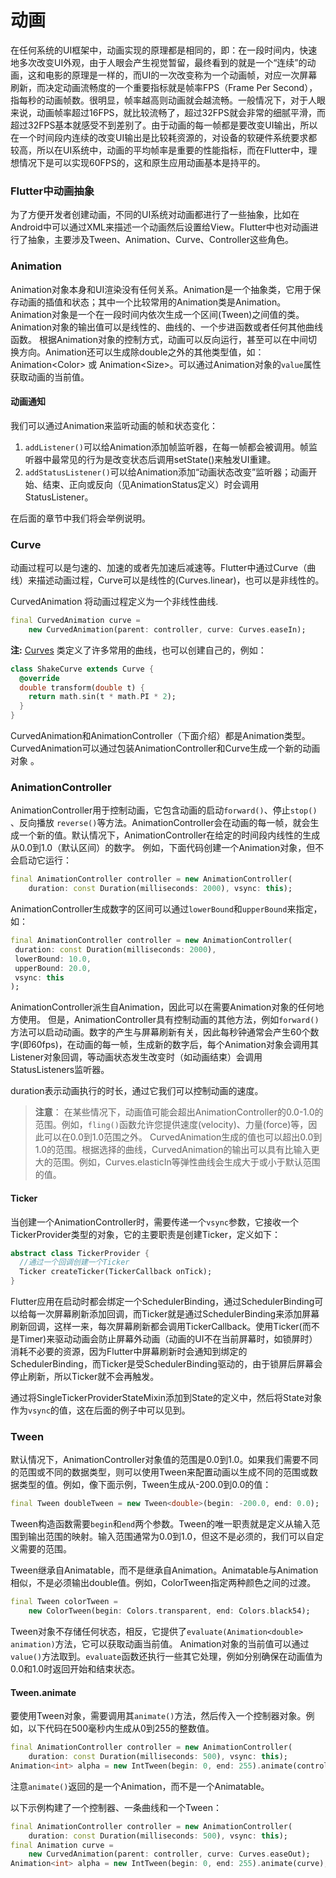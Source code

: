 # 动画



在任何系统的UI框架中，动画实现的原理都是相同的，即：在一段时间内，快速地多次改变UI外观，由于人眼会产生视觉暂留，最终看到的就是一个“连续”的动画，这和电影的原理是一样的，而UI的一次改变称为一个动画帧，对应一次屏幕刷新，而决定动画流畅度的一个重要指标就是帧率FPS（Frame Per Second），指每秒的动画帧数。很明显，帧率越高则动画就会越流畅。一般情况下，对于人眼来说，动画帧率超过16FPS，就比较流畅了，超过32FPS就会非常的细腻平滑，而超过32FPS基本就感受不到差别了。由于动画的每一帧都是要改变UI输出，所以在一个时间段内连续的改变UI输出是比较耗资源的，对设备的软硬件系统要求都较高，所以在UI系统中，动画的平均帧率是重要的性能指标，而在Flutter中，理想情况下是可以实现60FPS的，这和原生应用动画基本是持平的。

### Flutter中动画抽象

为了方便开发者创建动画，不同的UI系统对动画都进行了一些抽象，比如在Android中可以通过XML来描述一个动画然后设置给View。Flutter中也对动画进行了抽象，主要涉及Tween、Animation、Curve、Controller这些角色。

### Animation

Animation对象本身和UI渲染没有任何关系。Animation是一个抽象类，它用于保存动画的插值和状态；其中一个比较常用的Animation类是Animation<double>。Animation对象是一个在一段时间内依次生成一个区间(Tween)之间值的类。Animation对象的输出值可以是线性的、曲线的、一个步进函数或者任何其他曲线函数。 根据Animation对象的控制方式，动画可以反向运行，甚至可以在中间切换方向。Animation还可以生成除double之外的其他类型值，如：Animation\<Color> 或 Animation\<Size>。可以通过Animation对象的`value`属性获取动画的当前值。

#### 动画通知

我们可以通过Animation来监听动画的帧和状态变化：

1. `addListener()`可以给Animation添加帧监听器，在每一帧都会被调用。帧监听器中最常见的行为是改变状态后调用setState()来触发UI重建。
2. `addStatusListener()`可以给Animation添加“动画状态改变”监听器；动画开始、结束、正向或反向（见AnimationStatus定义）时会调用StatusListener。

在后面的章节中我们将会举例说明。

### Curve

动画过程可以是匀速的、加速的或者先加速后减速等。Flutter中通过Curve（曲线）来描述动画过程，Curve可以是线性的(Curves.linear)，也可以是非线性的。

CurvedAnimation 将动画过程定义为一个非线性曲线.

```dart
final CurvedAnimation curve =
    new CurvedAnimation(parent: controller, curve: Curves.easeIn);
```

**注:** [Curves](https://docs.flutter.io/flutter/animation/Curves-class.html) 类定义了许多常用的曲线，也可以创建自己的，例如：

```dart
class ShakeCurve extends Curve {
  @override
  double transform(double t) {
    return math.sin(t * math.PI * 2);
  }
}
```

CurvedAnimation和AnimationController（下面介绍）都是Animation<double>类型。CurvedAnimation可以通过包装AnimationController和Curve生成一个新的动画对象 。

### AnimationController

AnimationController用于控制动画，它包含动画的启动`forward()`、停止`stop()` 、反向播放 `reverse()`等方法。AnimationController会在动画的每一帧，就会生成一个新的值。默认情况下，AnimationController在给定的时间段内线性的生成从0.0到1.0（默认区间）的数字。 例如，下面代码创建一个Animation对象，但不会启动它运行：

```dart
final AnimationController controller = new AnimationController(
    duration: const Duration(milliseconds: 2000), vsync: this);
```

AnimationController生成数字的区间可以通过`lowerBound`和`upperBound`来指定，如：

```dart
final AnimationController controller = new AnimationController( 
 duration: const Duration(milliseconds: 2000), 
 lowerBound: 10.0,
 upperBound: 20.0,
 vsync: this
);
```

AnimationController派生自Animation<double>，因此可以在需要Animation对象的任何地方使用。 但是，AnimationController具有控制动画的其他方法，例如`forward()`方法可以启动动画。数字的产生与屏幕刷新有关，因此每秒钟通常会产生60个数字(即60fps)，在动画的每一帧，生成新的数字后，每个Animation对象会调用其Listener对象回调，等动画状态发生改变时（如动画结束）会调用StatusListeners监听器。

duration表示动画执行的时长，通过它我们可以控制动画的速度。

> **注意**： 在某些情况下，动画值可能会超出AnimationController的0.0-1.0的范围。例如，`fling()`函数允许您提供速度(velocity)、力量(force)等，因此可以在0.0到1.0范围之外。 CurvedAnimation生成的值也可以超出0.0到1.0的范围。根据选择的曲线，CurvedAnimation的输出可以具有比输入更大的范围。例如，Curves.elasticIn等弹性曲线会生成大于或小于默认范围的值。

#### Ticker

当创建一个AnimationController时，需要传递一个`vsync`参数，它接收一个TickerProvider类型的对象，它的主要职责是创建Ticker，定义如下：

```dart
abstract class TickerProvider {
  //通过一个回调创建一个Ticker
  Ticker createTicker(TickerCallback onTick);
}
```

Flutter应用在启动时都会绑定一个SchedulerBinding，通过SchedulerBinding可以给每一次屏幕刷新添加回调，而Ticker就是通过SchedulerBinding来添加屏幕刷新回调，这样一来，每次屏幕刷新都会调用TickerCallback。使用Ticker(而不是Timer)来驱动动画会防止屏幕外动画（动画的UI不在当前屏幕时，如锁屏时）消耗不必要的资源，因为Flutter中屏幕刷新时会通知到绑定的SchedulerBinding，而Ticker是受SchedulerBinding驱动的，由于锁屏后屏幕会停止刷新，所以Ticker就不会再触发。

通过将SingleTickerProviderStateMixin添加到State的定义中，然后将State对象作为`vsync`的值，这在后面的例子中可以见到。

### Tween

默认情况下，AnimationController对象值的范围是0.0到1.0。如果我们需要不同的范围或不同的数据类型，则可以使用Tween来配置动画以生成不同的范围或数据类型的值。例如，像下面示例，Tween生成从-200.0到0.0的值：

```dart
final Tween doubleTween = new Tween<double>(begin: -200.0, end: 0.0);
```

Tween构造函数需要`begin`和`end`两个参数。Tween的唯一职责就是定义从输入范围到输出范围的映射。输入范围通常为0.0到1.0，但这不是必须的，我们可以自定义需要的范围。

Tween继承自Animatable<T>，而不是继承自Animation<T>。Animatable与Animation相似，不是必须输出double值。例如，ColorTween指定两种颜色之间的过渡。

```dart
final Tween colorTween =
    new ColorTween(begin: Colors.transparent, end: Colors.black54);
```

Tween对象不存储任何状态，相反，它提供了`evaluate(Animation<double> animation)`方法，它可以获取动画当前值。 Animation对象的当前值可以通过`value()`方法取到。`evaluate`函数还执行一些其它处理，例如分别确保在动画值为0.0和1.0时返回开始和结束状态。

#### Tween.animate

要使用Tween对象，需要调用其`animate()`方法，然后传入一个控制器对象。例如，以下代码在500毫秒内生成从0到255的整数值。

```dart
final AnimationController controller = new AnimationController(
    duration: const Duration(milliseconds: 500), vsync: this);
Animation<int> alpha = new IntTween(begin: 0, end: 255).animate(controller);
```

注意`animate()`返回的是一个Animation，而不是一个Animatable。

以下示例构建了一个控制器、一条曲线和一个Tween：

```dart
final AnimationController controller = new AnimationController(
    duration: const Duration(milliseconds: 500), vsync: this);
final Animation curve =
    new CurvedAnimation(parent: controller, curve: Curves.easeOut);
Animation<int> alpha = new IntTween(begin: 0, end: 255).animate(curve);
```

